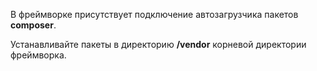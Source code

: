 В фреймворке присутствует подключение автозагрузчика пакетов **composer**.

Устанавливайте пакеты в директорию **/vendor** корневой директории фреймворка.

